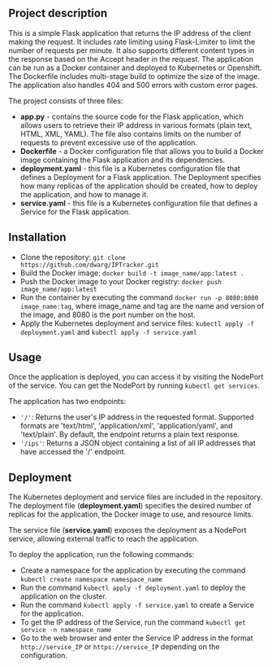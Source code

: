 ## Project description
This is a simple Flask application that returns the IP address of the client making the request. It includes rate limiting using Flask-Limiter to limit the number of requests per minute. It also supports different content types in the response based on the Accept header in the request. The application can be run as a Docker container and deployed to Kubernetes or Openshift. The Dockerfile includes multi-stage build to optimize the size of the image. The application also handles 404 and 500 errors with custom error pages.

The project consists of three files:

* **app.py** - contains the source code for the Flask application, which allows users to retrieve their IP address in various formats (plain text, HTML, XML, YAML). The file also contains limits on the number of requests to prevent excessive use of the application.
* **Dockerfile** - a Docker configuration file that allows you to build a Docker image containing the Flask application and its dependencies.
* **deployment.yaml** - this file is a Kubernetes configuration file that defines a Deployment for a Flask application. The Deployment specifies how many replicas of the application should be created, how to deploy the application, and how to manage it.
* **service.yaml** - this file is a Kubernetes configuration file that defines a Service for the Flask application.

## Installation
* Clone the repository: `git clone https://github.com/dwarg/IPTracker.git`
* Build the Docker image: `docker build -t image_name/app:latest .`
* Push the Docker image to your Docker registry: `docker push image_name/app:latest`
* Run the container by executing the command `docker run -p 8080:8080 image_name:tag`, where image_name and tag are the name and version of the image, and 8080 is the port number on the host.
* Apply the Kubernetes deployment and service files: `kubectl apply -f deployment.yaml` and `kubectl apply -f service.yaml`

## Usage
Once the application is deployed, you can access it by visiting the NodePort of the service. You can get the NodePort by running `kubectl get services`.

The application has two endpoints:

* `'/'`: Returns the user's IP address in the requested format. Supported formats are 'text/html', 'application/xml', 'application/yaml', and 'text/plain'. By default, the endpoint returns a plain text response.
* `'/ips'`: Returns a JSON object containing a list of all IP addresses that have accessed the '/' endpoint.

## Deployment
The Kubernetes deployment and service files are included in the repository. The deployment file (**deployment.yaml**) specifies the desired number of replicas for the application, the Docker image to use, and resource limits.

The service file (**service.yaml**) exposes the deployment as a NodePort service, allowing external traffic to reach the application.

To deploy the application, run the following commands:

* Create a namespace for the application by executing the command `kubectl create namespace namespace_name`
* Run the command `kubectl apply -f deployment.yaml` to deploy the application on the cluster.
* Run the command `kubectl apply -f service.yaml` to create a Service for the application.
* To get the IP address of the Service, run the command `kubectl get service -n namespace_name`
* Go to the web browser and enter the Service IP address in the format `http://service_IP` or `https://service_IP` depending on the configuration.